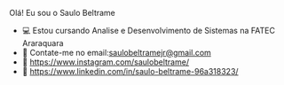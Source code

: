 Olá! Eu sou o Saulo Beltrame

- 💻 Estou cursando Analise e Desenvolvimento de Sistemas na FATEC Araraquara
- 📩 Contate-me no email:saulobeltramejr@gmail.com
- 🔗 https://www.instagram.com/saulobeltrame/
- 🔗 https://www.linkedin.com/in/saulo-beltrame-96a318323/
  

